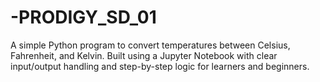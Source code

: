 # -PRODIGY_SD_01
A simple Python program to convert temperatures between Celsius, Fahrenheit, and Kelvin. Built using a Jupyter Notebook with clear input/output handling and step-by-step logic for learners and beginners.
